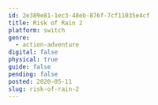 ```yaml
---
id: 2e389e81-1ec3-48eb-876f-7cf11035e4cf
title: Risk of Rain 2
platform: switch
genre:
  - action-adventure
digital: false
physical: true
guide: false
pending: false
posted: 2020-05-11
slug: risk-of-rain-2
---
```

